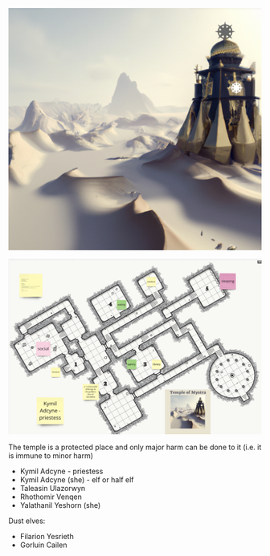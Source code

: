 ![](_aux/Pasted%20image%2020230401092920.png)

![](_aux/Pasted%20image%2020230401092901.png)

The temple is a protected place and only major harm can be done to it (i.e. it is immune to minor harm)


- Kymil Adcyne - priestess
- Kymil Adcyne (she) - elf or half elf
- Taleasin Ulazorwyn
- Rhothomir Venqen
- Yalathanil Yeshorn (she)

Dust elves:
- Filarion Yesrieth
- Gorluin Cailen